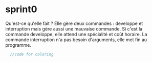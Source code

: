 # sprint0

Qu'est-ce qu'elle fait ? Elle gère deux commandes : developpe et interruption mais gère aussi une mauvaise commande.
Si c'est la commande developpe, elle attend une spécialité et coût horaire.
La commande interruption n'a pas besoin d'arguments, elle met fin au programme.

```c
  //code for coloring
